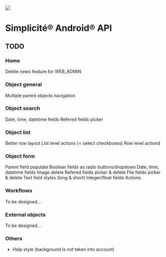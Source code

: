 ![](http://www.simplicitesoftware.com/logos/logo250.png)
---

Simplicit&eacute;&reg; Android&reg; API
=======================================

TODO
----

### Home

Delete news feature for WEB_ADMIN

### Object general

Multiple parent objects navigation

### Object search

Date, time, datetime fields
Refered fields picker

### Object list

Better row layout
List level actions (+ select checkboxes)
Row level actiond

### Object form

Parent field populate
Boolean fields as radio buttons/dropdown
Date, time, datetime fields
Image delete
Refered fields picker & delete
File fields picker & delete
Text field styles (long & short)
Integer/float fields
Actions

### Workflows

To be designed...

### External objects

To be designed...

### Others

- Help style  (background is not taken into account)
